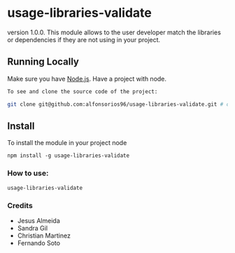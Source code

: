 usage-libraries-validate
==============
version 1.0.0.
This module allows to the user developer match the libraries or dependencies if they are not using in your project.

## Running Locally

Make sure you have [Node.js](http://nodejs.org/).
Have a project with node.

```sh
To see and clone the source code of the project:

git clone git@github.com:alfonsorios96/usage-libraries-validate.git # or clone your own fork
```
## Install
To install the module in your project node
```
npm install -g usage-libraries-validate
```

### How to use:

```
usage-libraries-validate
```

### Credits ###

 * Jesus Almeida
 * Sandra Gil 
 * Christian Martinez
 * Fernando Soto 

